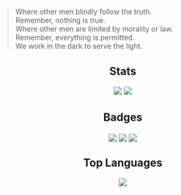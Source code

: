 
> Where other men blindly follow the truth.  
Remember, nothing is true.  
Where other men are limited by morality or law.  
Remember, everything is permitted.  
We work in the dark to serve the light.  

<h2 align="center">
  Stats
</h2>

<div align="center">
  <img src="https://github-readme-streak-stats.herokuapp.com/?user=crazywoola&theme=maroongold&hide_border=true" />
  <img src="https://github-readme-stats.vercel.app/api?username=crazywoola&show_icons=true&count_private=true&include_all_commits=true&theme=maroongold" />
</div>

<h2 align="center">
  Badges
</h2>

<div align="center">
  <span>
    <img align="center" src="https://badges.pufler.dev/years/crazywoola" />
  </span>
  <span>
    <img align="center" src="https://badges.pufler.dev/repos/crazywoola" />
  </span>
  <span>
    <img align="center" src="https://badges.pufler.dev/visits/crazywoola/crazywoola" />
  </span>
</div>


<h2 align="center">
  Top Languages
</h2>
<div align="center">
  <img align="center" src="https://github-readme-stats.vercel.app/api/top-langs/?username=crazywoola&langs_count=3&hide_title=true&hide_border=true&theme=gotham" />
</div>


